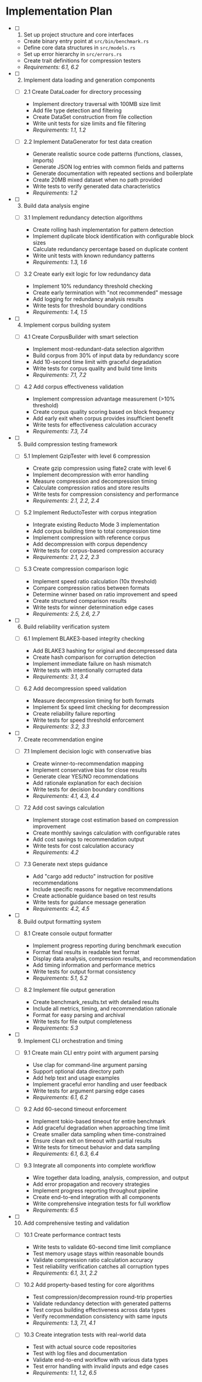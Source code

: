# Implementation Plan

- [ ] 1. Set up project structure and core interfaces
  - Create binary entry point at `src/bin/benchmark.rs`
  - Define core data structures in `src/models.rs`
  - Set up error hierarchy in `src/errors.rs`
  - Create trait definitions for compression testers
  - _Requirements: 6.1, 6.2_

- [ ] 2. Implement data loading and generation components
  - [ ] 2.1 Create DataLoader for directory processing
    - Implement directory traversal with 100MB size limit
    - Add file type detection and filtering
    - Create DataSet construction from file collection
    - Write unit tests for size limits and file filtering
    - _Requirements: 1.1, 1.2_

  - [ ] 2.2 Implement DataGenerator for test data creation
    - Generate realistic source code patterns (functions, classes, imports)
    - Generate JSON log entries with common fields and patterns
    - Generate documentation with repeated sections and boilerplate
    - Create 20MB mixed dataset when no path provided
    - Write tests to verify generated data characteristics
    - _Requirements: 1.2_

- [ ] 3. Build data analysis engine
  - [ ] 3.1 Implement redundancy detection algorithms
    - Create rolling hash implementation for pattern detection
    - Implement duplicate block identification with configurable block sizes
    - Calculate redundancy percentage based on duplicate content
    - Write unit tests with known redundancy patterns
    - _Requirements: 1.3, 1.6_

  - [ ] 3.2 Create early exit logic for low redundancy data
    - Implement 10% redundancy threshold checking
    - Create early termination with "not recommended" message
    - Add logging for redundancy analysis results
    - Write tests for threshold boundary conditions
    - _Requirements: 1.4, 1.5_

- [ ] 4. Implement corpus building system
  - [ ] 4.1 Create CorpusBuilder with smart selection
    - Implement most-redundant-data selection algorithm
    - Build corpus from 30% of input data by redundancy score
    - Add 10-second time limit with graceful degradation
    - Write tests for corpus quality and build time limits
    - _Requirements: 7.1, 7.2_

  - [ ] 4.2 Add corpus effectiveness validation
    - Implement compression advantage measurement (>10% threshold)
    - Create corpus quality scoring based on block frequency
    - Add early exit when corpus provides insufficient benefit
    - Write tests for effectiveness calculation accuracy
    - _Requirements: 7.3, 7.4_

- [ ] 5. Build compression testing framework
  - [ ] 5.1 Implement GzipTester with level 6 compression
    - Create gzip compression using flate2 crate with level 6
    - Implement decompression with error handling
    - Measure compression and decompression timing
    - Calculate compression ratios and store results
    - Write tests for compression consistency and performance
    - _Requirements: 2.1, 2.2, 2.4_

  - [ ] 5.2 Implement ReductoTester with corpus integration
    - Integrate existing Reducto Mode 3 implementation
    - Add corpus building time to total compression time
    - Implement compression with reference corpus
    - Add decompression with corpus dependency
    - Write tests for corpus-based compression accuracy
    - _Requirements: 2.1, 2.2, 2.3_

  - [ ] 5.3 Create compression comparison logic
    - Implement speed ratio calculation (10x threshold)
    - Compare compression ratios between formats
    - Determine winner based on ratio improvement and speed
    - Create structured comparison results
    - Write tests for winner determination edge cases
    - _Requirements: 2.5, 2.6, 2.7_

- [ ] 6. Build reliability verification system
  - [ ] 6.1 Implement BLAKE3-based integrity checking
    - Add BLAKE3 hashing for original and decompressed data
    - Create hash comparison for corruption detection
    - Implement immediate failure on hash mismatch
    - Write tests with intentionally corrupted data
    - _Requirements: 3.1, 3.4_

  - [ ] 6.2 Add decompression speed validation
    - Measure decompression timing for both formats
    - Implement 5x speed limit checking for decompression
    - Create reliability failure reporting
    - Write tests for speed threshold enforcement
    - _Requirements: 3.2, 3.3_

- [ ] 7. Create recommendation engine
  - [ ] 7.1 Implement decision logic with conservative bias
    - Create winner-to-recommendation mapping
    - Implement conservative bias for close results
    - Generate clear YES/NO recommendations
    - Add rationale explanation for each decision
    - Write tests for decision boundary conditions
    - _Requirements: 4.1, 4.3, 4.4_

  - [ ] 7.2 Add cost savings calculation
    - Implement storage cost estimation based on compression improvement
    - Create monthly savings calculation with configurable rates
    - Add cost savings to recommendation output
    - Write tests for cost calculation accuracy
    - _Requirements: 4.2_

  - [ ] 7.3 Generate next steps guidance
    - Add "cargo add reducto" instruction for positive recommendations
    - Include specific reasons for negative recommendations
    - Create actionable guidance based on test results
    - Write tests for guidance message generation
    - _Requirements: 4.2, 4.5_

- [ ] 8. Build output formatting system
  - [ ] 8.1 Create console output formatter
    - Implement progress reporting during benchmark execution
    - Format final results in readable text format
    - Display data analysis, compression results, and recommendation
    - Add timing information and performance metrics
    - Write tests for output format consistency
    - _Requirements: 5.1, 5.2_

  - [ ] 8.2 Implement file output generation
    - Create benchmark_results.txt with detailed results
    - Include all metrics, timing, and recommendation rationale
    - Format for easy parsing and archival
    - Write tests for file output completeness
    - _Requirements: 5.3_

- [ ] 9. Implement CLI orchestration and timing
  - [ ] 9.1 Create main CLI entry point with argument parsing
    - Use clap for command-line argument parsing
    - Support optional data directory path
    - Add help text and usage examples
    - Implement graceful error handling and user feedback
    - Write tests for argument parsing edge cases
    - _Requirements: 6.1, 6.2_

  - [ ] 9.2 Add 60-second timeout enforcement
    - Implement tokio-based timeout for entire benchmark
    - Add graceful degradation when approaching time limit
    - Create smaller data sampling when time-constrained
    - Ensure clean exit on timeout with partial results
    - Write tests for timeout behavior and data sampling
    - _Requirements: 6.1, 6.3, 6.4_

  - [ ] 9.3 Integrate all components into complete workflow
    - Wire together data loading, analysis, compression, and output
    - Add error propagation and recovery strategies
    - Implement progress reporting throughout pipeline
    - Create end-to-end integration with all components
    - Write comprehensive integration tests for full workflow
    - _Requirements: 6.5_

- [ ] 10. Add comprehensive testing and validation
  - [ ] 10.1 Create performance contract tests
    - Write tests to validate 60-second time limit compliance
    - Test memory usage stays within reasonable bounds
    - Validate compression ratio calculation accuracy
    - Test reliability verification catches all corruption types
    - _Requirements: 6.1, 3.1, 2.2_

  - [ ] 10.2 Add property-based testing for core algorithms
    - Test compression/decompression round-trip properties
    - Validate redundancy detection with generated patterns
    - Test corpus building effectiveness across data types
    - Verify recommendation consistency with same inputs
    - _Requirements: 1.3, 7.1, 4.1_

  - [ ] 10.3 Create integration tests with real-world data
    - Test with actual source code repositories
    - Test with log files and documentation
    - Validate end-to-end workflow with various data types
    - Test error handling with invalid inputs and edge cases
    - _Requirements: 1.1, 1.2, 6.5_